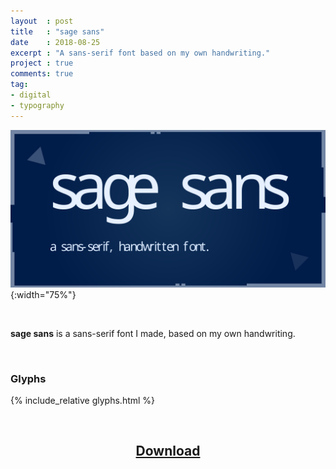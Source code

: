 ```yaml
---
layout  : post
title   : "sage sans"
date    : 2018-08-25
excerpt : "A sans-serif font based on my own handwriting."
project : true
comments: true
tag:
- digital
- typography
---
```


![sage sans](/assets/img/projects/sagesans.svg){:width="75%"}

<br>

**sage sans** is a sans-serif font I made, based on my own handwriting.

<br>

### Glyphs

{% include_relative glyphs.html %}

<br>

<h2 style="text-align: center;">
    <a href="https://github.com/laymonage/sagesans/archive/master.zip">Download</a>
</h2>
